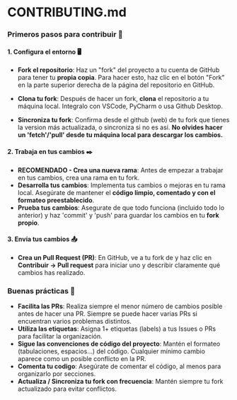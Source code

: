 # CONTRIBUTING.md

### Primeros pasos para contribuir 🚀

#### 1. Configura el entorno 🖥️

- **Fork el repositorio**: Haz un "fork" del proyecto a tu cuenta de GitHub para tener tu **propia copia**. Para hacer esto, haz clic en el botón "Fork" en la parte superior derecha de la página del repositorio en GitHub.

- **Clona tu fork**: Después de hacer un fork, **clona** el repositorio a tu máquina local. Integralo con VSCode, PyCharm o usa Github Desktop.

- **Sincroniza tu fork**: Confirma desde el github (web) de tu fork que tienes la version más actualizada, o sincroniza si no es así. **No olvides hacer un 'fetch'/'pull' desde tu máquina local para descargar los cambios.**

#### 2. Trabaja en tus cambios ✒️

- **RECOMENDADO - Crea una nueva rama**: Antes de empezar a trabajar en tus cambios, crea una rama en tu fork.
- **Desarrolla tus cambios**: Implementa tus cambios o mejoras en tu rama local. Asegúrate de mantener el **código limpio, comentado y con el formateo preestablecido**.
- **Prueba tus cambios**: Asegurate de que todo funciona (incluido todo lo anterior) y haz 'commit' y 'push' para guardar los cambios en tu **fork propio**.

#### 3. Envía tus cambios 📤

- **Crea un Pull Request (PR)**: En GitHub, ve a tu fork de y haz clic en **Contribuir -> Pull request** para iniciar uno y describir claramente qué cambios has realizado.

### Buenas prácticas 🌟 

- **Facilita las PRs**: Realiza siempre el menor número de cambios posible antes de hacer una PR. Siempre se puede hacer varias PRs si encuentran varios problemas distintos.
- **Utiliza las etiquetas**: Asigna 1+ etiquetas (labels) a tus Issues o PRs para facilitar la organización.
- **Sigue las convenciones de código del proyecto**: Mantén el formateo (tabulaciones, espacios...) del código. Cualquier mínimo cambio aparece como un posible conflicto en la PR.
- **Comenta tu codigo**: Asegúrate de comentar el código, al menos para organizarlo por secciones.
- **Actualiza / Sincroniza tu fork con frecuencia**: Mantén siempre tu fork actualizado para evitar conflictos.

